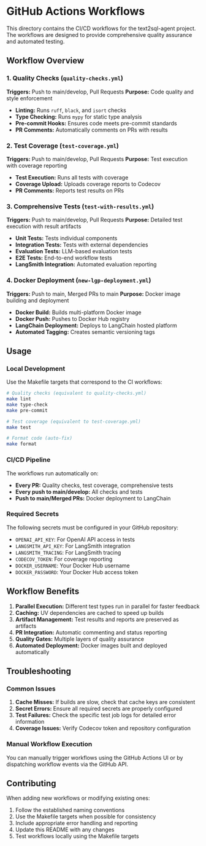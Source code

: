 # GitHub Actions Workflows

This directory contains the CI/CD workflows for the text2sql-agent project. The workflows are designed to provide comprehensive quality assurance and automated testing.

## Workflow Overview

### 1. Quality Checks (`quality-checks.yml`)
**Triggers:** Push to main/develop, Pull Requests
**Purpose:** Code quality and style enforcement

- **Linting:** Runs `ruff`, `black`, and `isort` checks
- **Type Checking:** Runs `mypy` for static type analysis
- **Pre-commit Hooks:** Ensures code meets pre-commit standards
- **PR Comments:** Automatically comments on PRs with results

### 2. Test Coverage (`test-coverage.yml`)
**Triggers:** Push to main/develop, Pull Requests
**Purpose:** Test execution with coverage reporting

- **Test Execution:** Runs all tests with coverage
- **Coverage Upload:** Uploads coverage reports to Codecov
- **PR Comments:** Reports test results on PRs

### 3. Comprehensive Tests (`test-with-results.yml`)
**Triggers:** Push to main/develop, Pull Requests
**Purpose:** Detailed test execution with result artifacts

- **Unit Tests:** Tests individual components
- **Integration Tests:** Tests with external dependencies
- **Evaluation Tests:** LLM-based evaluation tests
- **E2E Tests:** End-to-end workflow tests
- **LangSmith Integration:** Automated evaluation reporting

### 4. Docker Deployment (`new-lgp-deployment.yml`)
**Triggers:** Push to main, Merged PRs to main
**Purpose:** Docker image building and deployment

- **Docker Build:** Builds multi-platform Docker image
- **Docker Push:** Pushes to Docker Hub registry
- **LangChain Deployment:** Deploys to LangChain hosted platform
- **Automated Tagging:** Creates semantic versioning tags



## Usage

### Local Development
Use the Makefile targets that correspond to the CI workflows:

```bash
# Quality checks (equivalent to quality-checks.yml)
make lint
make type-check
make pre-commit

# Test coverage (equivalent to test-coverage.yml)
make test

# Format code (auto-fix)
make format
```

### CI/CD Pipeline
The workflows run automatically on:
- **Every PR:** Quality checks, test coverage, comprehensive tests
- **Every push to main/develop:** All checks and tests
- **Push to main/Merged PRs:** Docker deployment to LangChain

### Required Secrets
The following secrets must be configured in your GitHub repository:

- `OPENAI_API_KEY`: For OpenAI API access in tests
- `LANGSMITH_API_KEY`: For LangSmith integration
- `LANGSMITH_TRACING`: For LangSmith tracing
- `CODECOV_TOKEN`: For coverage reporting
- `DOCKER_USERNAME`: Your Docker Hub username
- `DOCKER_PASSWORD`: Your Docker Hub access token

## Workflow Benefits

1. **Parallel Execution:** Different test types run in parallel for faster feedback
2. **Caching:** UV dependencies are cached to speed up builds
3. **Artifact Management:** Test results and reports are preserved as artifacts
4. **PR Integration:** Automatic commenting and status reporting
5. **Quality Gates:** Multiple layers of quality assurance
6. **Automated Deployment:** Docker images built and deployed automatically

## Troubleshooting

### Common Issues

1. **Cache Misses:** If builds are slow, check that cache keys are consistent
2. **Secret Errors:** Ensure all required secrets are properly configured
3. **Test Failures:** Check the specific test job logs for detailed error information
4. **Coverage Issues:** Verify Codecov token and repository configuration

### Manual Workflow Execution
You can manually trigger workflows using the GitHub Actions UI or by dispatching workflow events via the GitHub API.

## Contributing

When adding new workflows or modifying existing ones:

1. Follow the established naming conventions
2. Use the Makefile targets when possible for consistency
3. Include appropriate error handling and reporting
4. Update this README with any changes
5. Test workflows locally using the Makefile targets
